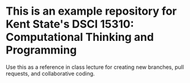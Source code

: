 # This is an example repository for Kent State's DSCI 15310: Computational Thinking and Programming
Use this as a reference in class lecture for creating new branches, pull requests, and collaborative coding.

